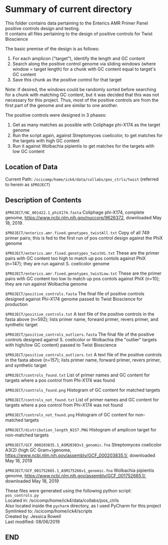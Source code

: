 # Summary of current directory

This folder contains data pertaining to the Enterics AMR Primer Panel positive controls design and testing.  
It contains all files pertaining to the design of positive controls for Twist Bioscience  

The basic premise of the design is as follows:  
 1. For each amplicon ("target"), identify the length and GC content
 2. Search along the positive control genome via sliding windows (where window = target length) for a chunk with GC content equal to target's GC content
 3. Save this chunk as the positive control for that target

Note: if desired, the windows could be randomly sorted before searching for a chunk with matching GC content, but it was decided that this was not necessary for this project.  Thus, most of the positive controls are from the first part of the genome and are similar to one another.  

The positive controls were designed in 3 phases: 
 1. Get as many matches as possible with Coliphage phi-X174 as the target genome 
 2. Run the script again, against Streptomyces coelicolor, to get matches for the targets with high GC content
 3. Run it against Wolbachia pipientis to get matches for the targets with low GC content

## Location of Data

Current Path: `/scicomp/home/ick4/data/collabs/pos_ctrls/twist`  (referred to herein as `$PROJECT`)


## Description of Contents

`$PROJECT/NC_001422.1_phiX174.fasta`
Coliphage phi-X174, complete genome, https://www.ncbi.nlm.nih.gov/nuccore/9626372, downloaded May 18, 2019.

`$PROJECT/enterics.amr.fixed.genotypes_twistAll.txt`
Copy of all 749 primer pairs; this is fed to the first run of pos control design against the PhiX genome

`$PROJECT/enterics.amr.fixed.genotypes_twistHi.txt`
These are the primer pairs with GC content too high to match up pos contols against PhiX (n=147); they are run against S. coelicolor genome

`$PROJECT/enterics.amr.fixed.genotypes_twistLow.txt`
These are the primer pairs with GC content too low to match up pos contols against PhiX (n=10); they are run against Wolbachia genome

`$PROJECT/positive_controls.fasta`
The final file of positive controls designed against Phi-X174 genome passed to Twist Bioscience for production

`$PROJECT/positive_controls.txt`
A text file of the positive controls in the fasta above (n=592); lists primer name, forward primer, revers primer, and synthetic target 

`$PROJECT/positive_controls_outliers.fasta`
The final file of the positive controls designed against S. coelicolor or Wolbachia (the "outlier" targets with high/low GC content) passed to Twist Bioscience

`$PROJECT/positive_controls_outliers.txt`
A text file of the positive controls in the fasta above (n=157); lists primer name, forward primer, revers primer, and synthetic target

`$PROJECT/controls_found.txt`
List of primer names and GC content for targets where a pos control from Phi-X174 was found

`$PROJECT/controls_found.png`
Histogram of GC content for matched targets

`$PROJECT/controls_not_found.txt`
List of primer names and GC content for targets where a pos control from Phi-X174 was not found

`$PROJECT/controls_not_found.png`
Histogram of GC content for non-matched targets

`$PROJECT/distribution_length_N157.PNG`
Histogram of amplicon target for non-matched targets

`$PROJECT/GCF_000203835.1_ASM20383v1_genomic.fna`
Streptomyces coelicolor A3(2) (high GC Gram+)genome, https://www.ncbi.nlm.nih.gov/assembly/GCF_000203835.1/, downloaded May 18, 2019

`$PROJECT/GCF_001752665.1_ASM175266v1_genomic.fna`
Wolbachia pipientis genome, https://www.ncbi.nlm.nih.gov/assembly/GCF_001752665.1/, downloaded May 18, 2019

	
These files were generated using the following python script:  
`pos_controls.py`  
Located in: /scicomp/home/ick4/data/collabs/pos_ctrls  
Also located inside the `pycharm` directory, as I used PyCharm for this project  
Symlinked to: /scicomp/home/ick4/scripts  
Created by: Jessica Rowell  
Last modified: 08/06/2019  


## END
		
